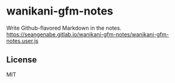 # wanikani-gfm-notes

Write Github-flavored Markdown in the notes. https://seangenabe.gitlab.io/wanikani-gfm-notes/wanikani-gfm-notes.user.js

## License

MIT
